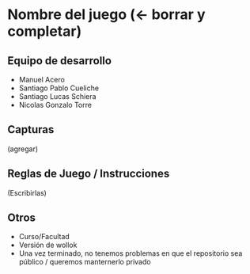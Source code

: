 # Nombre del juego (<- borrar y completar)

## Equipo de desarrollo

- Manuel Acero
- Santiago Pablo Cueliche
- Santiago Lucas Schiera
- Nicolas Gonzalo Torre

## Capturas

(agregar)

## Reglas de Juego / Instrucciones

(Escribirlas)


## Otros

- Curso/Facultad
- Versión de wollok
- Una vez terminado, no tenemos problemas en que el repositorio sea público / queremos manternerlo privado
